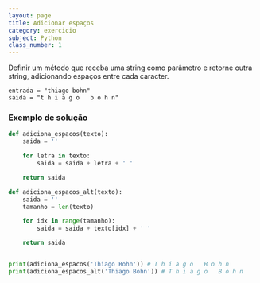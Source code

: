 ```yaml
---
layout: page
title: Adicionar espaços
category: exercicio
subject: Python
class_number: 1
---
```

Definir um método que receba uma string como parâmetro e retorne outra string, adicionando espaços entre cada caracter.

    entrada = "thiago bohn"
    saida = "t h i a g o   b o h n"

### Exemplo de solução

```python
def adiciona_espacos(texto):
    saida = ''

    for letra in texto:
        saida = saida + letra + ' '

    return saida

def adiciona_espacos_alt(texto):
    saida = ''
    tamanho = len(texto)

    for idx in range(tamanho):
        saida = saida + texto[idx] + ' '

    return saida    


print(adiciona_espacos('Thiago Bohn')) # T h i a g o   B o h n
print(adiciona_espacos_alt('Thiago Bohn')) # T h i a g o   B o h n
```
